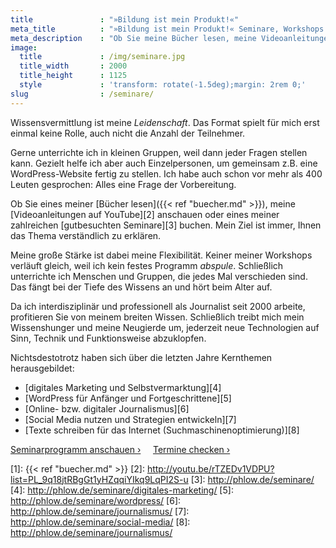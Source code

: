 ```yaml
---
title               : "»Bildung ist mein Produkt!«"
meta_title          : "»Bildung ist mein Produkt!« Seminare, Workshops und Vorträge von Moritz »mo.« Sauer"
meta_description    : "Ob Sie meine Bücher lesen, meine Videoanleitungen anschauen oder meine Seminare buchen. Mein Ziel ist immer, Ihnen das Thema verständlich zu erklären."
image:
  title             : /img/seminare.jpg
  title_width       : 2000
  title_height      : 1125
  style             : 'transform: rotate(-1.5deg);margin: 2rem 0;'
slug                : /seminare/
---
```

Wissensvermittlung ist meine _Leidenschaft_. Das Format spielt für mich erst einmal keine Rolle, auch nicht die Anzahl der Teilnehmer.

Gerne unterrichte ich in kleinen Gruppen, weil dann jeder Fragen stellen kann. Gezielt helfe ich aber auch Einzelpersonen, um gemeinsam z.B. eine WordPress-Website fertig zu stellen. Ich habe auch schon vor mehr als 400 Leuten gesprochen: Alles eine Frage der Vorbereitung.

Ob Sie eines meiner [Bücher lesen]({{< ref "buecher.md" >}}), meine [Videoanleitungen auf YouTube][2] anschauen oder eines meiner zahlreichen [gutbesuchten Seminare][3] buchen. Mein Ziel ist immer, Ihnen das Thema verständlich zu erklären.

Meine große Stärke ist dabei meine Flexibilität. Keiner meiner Workshops verläuft gleich, weil ich kein festes Programm *abspule*. Schließlich unterrichte ich Menschen und Gruppen, die jedes Mal verschieden sind. Das fängt bei der Tiefe des Wissens an und hört beim Alter auf.

Da ich interdisziplinär und professionell als Journalist seit 2000 arbeite, profitieren Sie von meinem breiten Wissen. Schließlich treibt mich mein Wissenshunger und meine Neugierde um, jederzeit neue Technologien auf Sinn, Technik und Funktionsweise abzuklopfen.

Nichtsdestotrotz haben sich über die letzten Jahre Kernthemen herausgebildet:

- [digitales Marketing und Selbstvermarktung][4]
- [WordPress für Anfänger und Fortgeschrittene][5]
- [Online- bzw. digitaler Journalismus][6]
- [Social Media nutzen und Strategien entwickeln][7]
- [Texte schreiben für das Internet (Suchmaschinenoptimierung)][8]

<a href="http://phlow.de/seminare/programm/" class="button radius large info">Seminarprogramm anschauen ›</a>&nbsp;&nbsp;&nbsp;&nbsp;&nbsp;<a href="http://phlow.de/seminare/termine/" class="button radius large info">Termine checken ›</a>


 [1]: {{< ref "buecher.md" >}}
 [2]: http://youtu.be/rTZEDv1VDPU?list=PL_9q18jtRBgGt1yHZqqiYIkq9LqPI2S-u
 [3]: http://phlow.de/seminare/
 [4]: http://phlow.de/seminare/digitales-marketing/
 [5]: http://phlow.de/seminare/wordpress/
 [6]: http://phlow.de/seminare/journalismus/
 [7]: http://phlow.de/seminare/social-media/
 [8]: http://phlow.de/seminare/journalismus/
